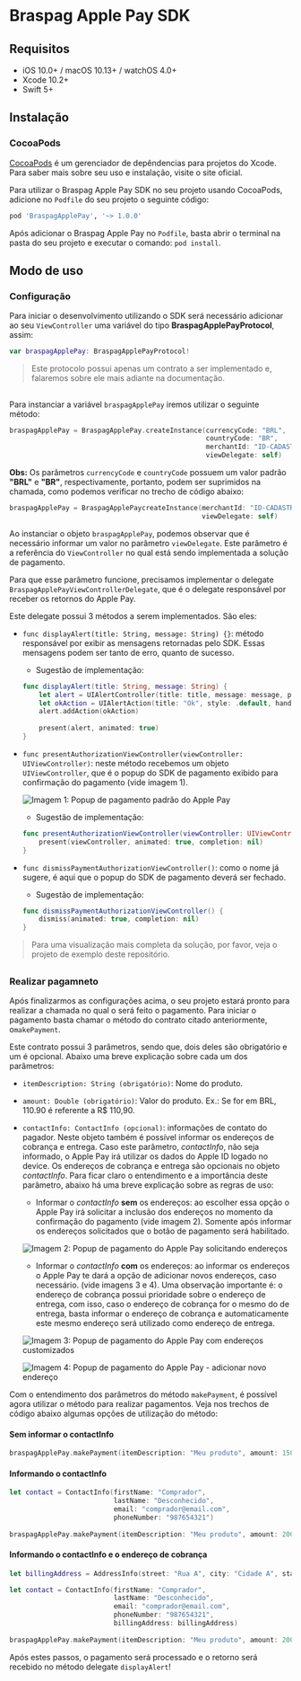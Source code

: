 # Braspag Apple Pay SDK
 
## Requisitos

- iOS 10.0+ / macOS 10.13+ / watchOS 4.0+
- Xcode 10.2+
- Swift 5+


## Instalação

### CocoaPods

[CocoaPods](https://cocoapods.org) é um gerenciador de depêndencias para projetos do Xcode. Para saber mais sobre seu uso e instalação, visite o site oficial. 

Para utilizar o Braspag Apple Pay SDK no seu projeto usando CocoaPods, adicione no `Podfile` do seu projeto o seguinte código:

```ruby
pod 'BraspagApplePay', '~> 1.0.0'
```

Após adicionar o Braspag Apple Pay no `Podfile`, basta abrir o terminal na pasta do seu projeto e executar o comando: `pod install`.

## Modo de uso

### Configuração

Para iniciar o desenvolvimento utilizando o SDK será necessário adicionar ao seu `ViewController` uma variável do tipo **BraspagApplePayProtocol**, assim:
```swift
var braspagApplePay: BraspagApplePayProtocol!
```

> Este protocolo possui apenas um contrato a ser implementado e, falaremos sobre ele mais adiante na documentação.

##

Para instanciar a variável `braspagApplePay` iremos utilizar o seguinte método:
```swift
braspagApplePay = BraspagApplePay.createInstance(currencyCode: "BRL",
                                                 countryCode: "BR",
                                                 merchantId: "ID-CADASTRADO-NO-APPSTORECONNECT",
                                                 viewDelegate: self)
```

**Obs:** Os parâmetros `currencyCode` e `countryCode` possuem um valor padrão **"BRL"** e **"BR"**, respectivamente, portanto, podem ser suprimidos na chamada, como podemos verificar no trecho de código abaixo:
```swift
braspagApplePay = BraspagApplePaycreateInstance(merchantId: "ID-CADASTRADO-NO-APPSTORECONNECT",
                                                viewDelegate: self)
```

Ao instanciar o objeto `braspagApplePay`, podemos observar que é necessário informar um valor no parâmetro `viewDelegate`. Este parâmetro é a referência do `ViewController` no qual está sendo implementada a solução de pagamento.

Para que esse parâmetro funcione, precisamos implementar o delegate `BraspagApplePayViewControllerDelegate`, que é o delegate responsável por receber os retornos do Apple Pay. 

Este delegate possui 3 métodos a serem implementados. São eles:

* `func displayAlert(title: String, message: String) {}`: método responsável por exibir as mensagens retornadas pelo SDK. Essas mensagens podem ser tanto de erro, quanto de sucesso. 

    - Sugestão de implementação: 
    ```swift
    func displayAlert(title: String, message: String) {
        let alert = UIAlertController(title: title, message: message, preferredStyle: .alert)
        let okAction = UIAlertAction(title: "Ok", style: .default, handler: nil)
        alert.addAction(okAction)
        
        present(alert, animated: true)
    }
    ```

* `func presentAuthorizationViewController(viewController: UIViewController)`: neste método recebemos um objeto `UIViewController`, que é o popup do SDK de pagamento exibido para confirmação do pagamento (vide imagem 1).

    ![Imagem 1: Popup de pagamento padrão do Apple Pay](https://github.com/jefnazario/braspag-apple-pay/blob/master/images/image-1.png)

    - Sugestão de implementação: 
    ```swift
    func presentAuthorizationViewController(viewController: UIViewController) {
        present(viewController, animated: true, completion: nil)
    }
    ```

* `func dismissPaymentAuthorizationViewController()`: como o nome já sugere, é aqui que o popup do SDK de pagamento deverá ser fechado.

    - Sugestão de implementação:
    ```swift
    func dismissPaymentAuthorizationViewController() {
        dismiss(animated: true, completion: nil)
    }
    ```

> Para uma visualização mais completa da solução, por favor, veja o projeto de exemplo deste repositório.

## 

### Realizar pagamneto

Após finalizarmos as configurações acima, o seu projeto estará pronto para realizar a chamada no qual o será feito o pagamento. Para iniciar o pagamento basta chamar o método do contrato citado anteriormente, o`makePayment`.


Este contrato possui 3 parâmetros, sendo que, dois deles são obrigatório e um é opcional. Abaixo uma breve explicação sobre cada um dos parâmetros:

* `itemDescription: String (obrigatório)`:  Nome do produto.

* `amount: Double (obrigatório)`: Valor do produto. Ex.: Se for em BRL, 110.90 é referente a R$ 110,90.

* `contactInfo: ContactInfo (opcional)`: informações de contato do pagador. Neste objeto também é possível informar os endereços de cobrança e entrega. Caso este parâmetro, *contactInfo*, não seja informado, o Apple Pay irá utilizar os dados do Apple ID logado no device. Os endereços de cobrança e entrega são opcionais no objeto *contactInfo*. Para ficar claro o entendimento e a importância deste parâmetro, abaixo há uma breve explicação sobre as regras de uso:
    
    - Informar o *contactInfo* **sem** os endereços: ao escolher essa opção o Apple Pay irá solicitar a inclusão dos endereços no momento da confirmação do pagamento (vide imagem 2). Somente após informar os endereços solicitados que o botão de pagamento será habilitado.

    ![Imagem 2: Popup de pagamento do Apple Pay solicitando endereços](https://github.com/jefnazario/braspag-apple-pay/blob/master/images/image-2.png)

    - Informar o *contactInfo* **com** os endereços: ao informar os endereços o Apple Pay te dará a opção de adicionar novos endereços, caso necessário. (vide imagens 3 e 4). Uma observação importante é: o endereço de cobrança possui prioridade sobre o endereço de entrega, com isso, caso o endereço de cobrança for o mesmo do de entrega, basta informar o endereço de cobrança e automaticamente este mesmo endereço será utilizado como endereço de entrega.

    ![Imagem 3: Popup de pagamento do Apple Pay com endereços customizados](https://github.com/jefnazario/braspag-apple-pay/blob/master/images/image-3.png)

    ![Imagem 4: Popup de pagamento do Apple Pay - adicionar novo endereço](https://github.com/jefnazario/braspag-apple-pay/blob/master/images/image-4.png)

Com o entendimento dos parâmetros do método `makePayment`, é possível agora utilizar o método para realizar pagamentos. Veja nos trechos de código abaixo algumas opções de utilização do método:

#### Sem informar o contactInfo

```swift
braspagApplePay.makePayment(itemDescription: "Meu produto", amount: 150.30, contactInfo: nil)
```

#### Informando o contactInfo

```swift
let contact = ContactInfo(firstName: "Comprador",
                          lastName: "Desconhecido",
                          email: "comprador@email.com",
                          phoneNumber: "987654321")
        
braspagApplePay.makePayment(itemDescription: "Meu produto", amount: 2000, contactInfo: contact)
```

#### Informando o contactInfo e o endereço de cobrança

```swift
let billingAddress = AddressInfo(street: "Rua A", city: "Cidade A", state: "Estado A", postalCode: "29100000")

let contact = ContactInfo(firstName: "Comprador",
                          lastName: "Desconhecido",
                          email: "comprador@email.com",
                          phoneNumber: "987654321",
                          billingAddress: billingAddress)
        
braspagApplePay.makePayment(itemDescription: "Meu produto", amount: 2000, contactInfo: contact)
```

Após estes passos, o pagamento será processado e o retorno será recebido no método delegate `displayAlert`!
